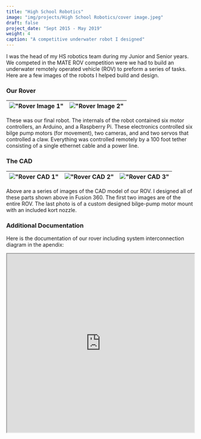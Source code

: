 ```yaml
---
title: "High School Robotics"
image: "img/projects/High School Robotics/cover image.jpeg"
draft: false
project_date: "Sept 2015 - May 2019"
weight: 4
caption: "A competitive underwater robot I designed"
---
```


I was the head of my HS robotics team during my Junior and Senior years. We competed in the MATE ROV competition were we had to build an underwater remotely operated vehicle (ROV) to preform a series of tasks. Here are a few images of the robots I helped build and design.

### Our Rover

|!["Rover Image 1"](/img/projects/High%20School%20Robotics/rover1.jpeg)|!["Rover Image 2"](/img/projects/High%20School%20Robotics/rover2.jpeg)|
|:-:|:-:|

These was our final robot. The internals of the robot contained six motor controllers, an Arduino, and a Raspberry Pi. These electronics controlled six bilge pump motors (for movement), two cameras, and and two servos that controlled a claw. Everything was controlled remotely by a 100 foot tether consisting of a single ethernet cable and a power line.

### The CAD

|!["Rover CAD 1"](/img/projects/High%20School%20Robotics/render1.png)|!["Rover CAD 2"](/img/projects/High%20School%20Robotics/render2.png)|!["Rover CAD 3"](/img/projects/High%20School%20Robotics/render3.png)|
|:-:|:-:|:-:|

Above are a series of images of the CAD model of our ROV. I designed all of these parts shown above in Fusion 360. The first two images are of the entire ROV. The last photo is of a custom designed bilge-pump motor mount with an included kort nozzle.  

### Additional Documentation

Here is the documentation of our rover including system interconnection diagram in the apendix:



 <iframe src="https://drive.google.com/file/d/1r7BppwwdW1QOp6NFa28JWK8Mzj42UPR7/preview" width="100%" height="480" allow="autoplay"></iframe>
